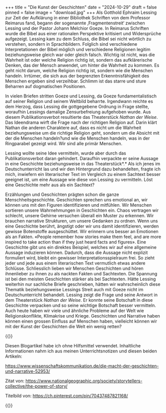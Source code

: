 +++
title = "Die Kunst der Geschichten"
date = "2024-10-29"
draft = false
pinned = false
image = "download.jpg"
+++
Als Gotthold Ephraim Lessing zur Zeit der Aufklärung in einer Bibliothek Schriften von dem Professor Reimarus fand, begann der sogenannte ‚Fragmentenstreit‘ zwischen Lessing und der Pastor Johann Melchior Goeze. In Reimarus Schriften wurde die Bibel aus einer rationalen Perspektive kritisiert und Widersprüche aufgezeigt. Lessing kam zu dem Schluss, die Bibel sei nicht wörtlich zu verstehen, sondern in Sprachbildern. Folglich sind verschiedene Interpretationen der Bibel möglich und verschiedene Religionen legitim beziehungsweise gleich war oder gleich falsch. Wichtig ist nicht, was die Wahrheit ist oder welche Religion richtig ist, sondern das aufklärerische Denken, das der Mensch anwendet, um hinter die Wahrheit zu kommen. Es geht nicht darum, welche Religion richtig ist, sondern wie die Menschen handeln. Irrtümer, die sich aus der begrenzten Erkenntnisfähigkeit des Menschen ergeben sind verzeihbar. Schlimm ist das starre und sture Beharren auf dogmatischen Positionen.

In vielen Briefen stritten Goeze und Lessing, da Goeze fundamentalistisch auf seiner Religion und seinem Weltbild beharrte. Irgendwann reichte es dem Herzog, dass Lessing die gottgegebene Ordnung in Frage stellte, woraufhin Lessings damalige Zensurbefreiung aufgehoben wurde. Aus diesem Publikationsverbot resultierte das Theaterstück *Nathan der Weise*. Das Ideendrama wirft die Frage nach der richtigen Religion auf. Darin klärt Nathan die anderen Charaktere auf, dass es nicht um die Wahrheit beziehungsweise um die richtige Religion geht, sondern um die Absicht mit der die Menschen handeln?und wie die Menschen handeln, was in der Ringparabel gezeigt wird. Wir sind alle primär Menschen.

Lessing wollte seine Idee vermitteln, wurde aber durch das Publikationsverbot daran gehindert. Daraufhin verpackte er seine Aussage in eine Geschichte beziehungsweise in das Theaterstück*.* Als ich jenes im Deutschunterricht las und wir den Hintergrund dazu behandelten, fragte ich mich, inwiefern ein literarischer Text im Vergleich zu einem Sachtext besser geeignet ist, um eine Aussage wie diese von Lessing zu vermitteln. Löst eine Geschichte mehr aus als ein Sachtext?

Erzählungen und Geschichten prägten schon die ganze Menschheitsgeschichte. Geschichten sprechen uns emotional an, wir können uns mit den Figuren identifizieren und mitfühlen. Wir Menschen sortieren unsere Wahrnehmungen in Geschichten ein. Chaos vertragen wir schlecht, unsere Gehirne versuchen überall ein Muster zu erkennen. Wir brauchen narrative Strukturen, um unsere Gedanken zu ordnen. Wenn uns eine Geschichte berührt, ängstigt oder wir uns damit identifizieren, werden gewisse Botenstoffe ausgeschüttet. Wir erinnern uns besser an Emotionen als an Fakten. «People remember how stories make them feel, and are more inspired to take action than if they just heard facts and figures». Eine Geschichte gibt uns ein direktes Beispiel, welches wir auf eine allgemeine Aussage induzieren können. Dadurch, dass die Aussage nicht explizit formuliert wird, bleibt ein gewisser Interpretationsspielraum frei. So zieht jeder und jede aus einem literarischen Text vermutlich etwas andere Schlüsse. Schliesslich lieben wir Menschen Geschichten und hören ihnenlieber zu ihnen zu als nackten Fakten und Sachtexten. Die Spannung ist bei den meisten Geschichten stärker als bei Sachtexten. Hätte Lessing weiterhin nur sachliche Briefe geschrieben, hätten wir wahrscheinlich diese Thematik beziehungsweise Lessings Streit auch mit Goeze nicht im Deutschunterricht behandelt. Lessing zeigt die Frage und seine Antwort in dem Theaterstück *Nathan der Weise*. Er konnte seine Botschaft in diese Geschichte verpacken und so seine wichtige Botschaft besser vermitteln. Auch heute haben wir viele und ähnliche Probleme auf der Welt wie Religionskonflikte, Klimakrise und Kriege. Geschichten und Narrative haben können einen grossen Einfluss auf Menschen haben, vielleicht können wir mit der Kunst der Geschichten die Welt ein wenig retten?

{{<box title ="">}} 

Diesen Blogartikel habe ich ohne Hilfsmittel verwendet. Inhaltliche Informationen nahm ich aus meinen Unterrichtsnotizen und diesen beiden Artikeln:

<https://www.wissenschaftskommunikation.de/die-macht-der-geschichten-und-narrative-52953/>

Zitat von: <https://www.nationalgeographic.org/society/storytellers-collective/the-power-of-story/>

Titelbild von: <https://ch.pinterest.com/pin/70437487821168/>

{{</box>}}